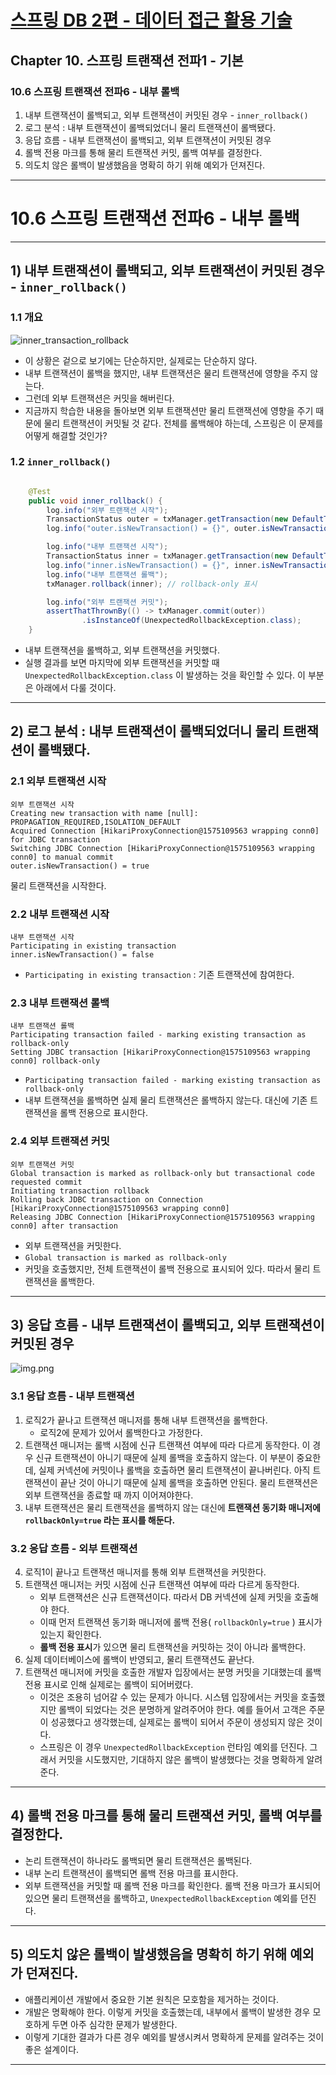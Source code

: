 # <a href = "../README.md" target="_blank">스프링 DB 2편 - 데이터 접근 활용 기술</a>
## Chapter 10. 스프링 트랜잭션 전파1 - 기본
### 10.6 스프링 트랜잭션 전파6 - 내부 롤백
1) 내부 트랜잭션이 롤백되고, 외부 트랜잭션이 커밋된 경우 - `inner_rollback()`
2) 로그 분석 : 내부 트랜잭션이 롤백되었더니 물리 트랜잭션이 롤백됐다.
3) 응답 흐름 - 내부 트랜잭션이 롤백되고, 외부 트랜잭션이 커밋된 경우
4) 롤백 전용 마크를 통해 물리 트랜잭션 커밋, 롤백 여부를 결정한다.
5) 의도치 않은 롤백이 발생했음을 명확히 하기 위해 예외가 던져진다.

---

# 10.6 스프링 트랜잭션 전파6 - 내부 롤백

---

## 1) 내부 트랜잭션이 롤백되고, 외부 트랜잭션이 커밋된 경우 - `inner_rollback()`

### 1.1 개요
![inner_transaction_rollback](img/inner_transaction_rollback.png)
- 이 상황은 겉으로 보기에는 단순하지만, 실제로는 단순하지 않다.
- 내부 트랜잭션이 롤백을 했지만, 내부 트랜잭션은 물리 트랜잭션에 영향을 주지 않는다.
- 그런데 외부 트랜잭션은 커밋을 해버린다.
- 지금까지 학습한 내용을 돌아보면 외부 트랜잭션만 물리 트랜잭션에 영향을 주기 때문에 물리 트랜잭션이 커밋될 것 같다.
전체를 롤백해야 하는데, 스프링은 이 문제를 어떻게 해결할 것인가?

### 1.2 `inner_rollback()`
```java

    @Test
    public void inner_rollback() {
        log.info("외부 트랜잭션 시작");
        TransactionStatus outer = txManager.getTransaction(new DefaultTransactionAttribute());
        log.info("outer.isNewTransaction() = {}", outer.isNewTransaction());

        log.info("내부 트랜잭션 시작");
        TransactionStatus inner = txManager.getTransaction(new DefaultTransactionAttribute());
        log.info("inner.isNewTransaction() = {}", inner.isNewTransaction());
        log.info("내부 트랜잭션 롤백");
        txManager.rollback(inner); // rollback-only 표시

        log.info("외부 트랜잭션 커밋");
        assertThatThrownBy(() -> txManager.commit(outer))
                .isInstanceOf(UnexpectedRollbackException.class);
    }
```
- 내부 트랜잭션을 롤백하고, 외부 트랜잭션을 커밋했다.
- 실행 결과를 보면 마지막에 외부 트랜잭션을 커밋할 때 `UnexpectedRollbackException.class` 이
  발생하는 것을 확인할 수 있다. 이 부분은 아래에서 다룰 것이다.

---

## 2) 로그 분석 : 내부 트랜잭션이 롤백되었더니 물리 트랜잭션이 롤백됐다.

### 2.1 외부 트랜잭션 시작
```shell
외부 트랜잭션 시작
Creating new transaction with name [null]: PROPAGATION_REQUIRED,ISOLATION_DEFAULT
Acquired Connection [HikariProxyConnection@1575109563 wrapping conn0] for JDBC transaction
Switching JDBC Connection [HikariProxyConnection@1575109563 wrapping conn0] to manual commit
outer.isNewTransaction() = true
```
물리 트랜잭션을 시작한다.

### 2.2 내부 트랜잭션 시작
```shell
내부 트랜잭션 시작
Participating in existing transaction
inner.isNewTransaction() = false
```
- `Participating in existing transaction` : 기존 트랜잭션에 참여한다.

### 2.3 내부 트랜잭션 롤백
```shell
내부 트랜잭션 롤백
Participating transaction failed - marking existing transaction as rollback-only
Setting JDBC transaction [HikariProxyConnection@1575109563 wrapping conn0] rollback-only
```
- `Participating transaction failed - marking existing transaction as rollback-only`
- 내부 트랜잭션을 롤백하면 실제 물리 트랜잭션은 롤백하지 않는다. 대신에 기존 트랜잭션을 롤백 전용으로 표시한다.

### 2.4 외부 트랜잭션 커밋
```shell
외부 트랜잭션 커밋
Global transaction is marked as rollback-only but transactional code requested commit
Initiating transaction rollback
Rolling back JDBC transaction on Connection [HikariProxyConnection@1575109563 wrapping conn0]
Releasing JDBC Connection [HikariProxyConnection@1575109563 wrapping conn0] after transaction
```
- 외부 트랜잭션을 커밋한다.
- `Global transaction is marked as rollback-only`
- 커밋을 호출했지만, 전체 트랜잭션이 롤백 전용으로 표시되어 있다. 따라서 물리 트랜잭션을 롤백한다.

---

## 3) 응답 흐름 - 내부 트랜잭션이 롤백되고, 외부 트랜잭션이 커밋된 경우
![img.png](img/inner_rollback_detail.png)

### 3.1 응답 흐름 - 내부 트랜잭션
1. 로직2가 끝나고 트랜잭션 매니저를 통해 내부 트랜잭션을 롤백한다.
   - 로직2에 문제가 있어서 롤백한다고 가정한다.
2. 트랜잭션 매니저는 롤백 시점에 신규 트랜잭션 여부에 따라 다르게 동작한다. 이 경우 신규 트랜잭션이
   아니기 때문에 실제 롤백을 호출하지 않는다. 이 부분이 중요한데, 실제 커넥션에 커밋이나 롤백을 호출하면
   물리 트랜잭션이 끝나버린다. 아직 트랜잭션이 끝난 것이 아니기 때문에 실제 롤백을 호출하면 안된다. 물리
   트랜잭션은 외부 트랜잭션을 종료할 때 까지 이어져야한다.
3. 내부 트랜잭션은 물리 트랜잭션을 롤백하지 않는 대신에 **트랜잭션 동기화 매니저에 `rollbackOnly=true` 라는 표시를 해둔다.**

### 3.2 응답 흐름 - 외부 트랜잭션
4. 로직1이 끝나고 트랜잭션 매니저를 통해 외부 트랜잭션을 커밋한다.
5. 트랜잭션 매니저는 커밋 시점에 신규 트랜잭션 여부에 따라 다르게 동작한다.
   - 외부 트랜잭션은 신규 트랜잭션이다. 따라서 DB 커넥션에 실제 커밋을 호출해야 한다.
   - 이때 먼저 트랜잭션 동기화 매니저에 롤백 전용( `rollbackOnly=true` ) 표시가 있는지 확인한다.
   - **롤백 전용 표시**가 있으면 물리 트랜잭션을 커밋하는 것이 아니라 롤백한다.
6. 실제 데이터베이스에 롤백이 반영되고, 물리 트랜잭션도 끝난다.
7. 트랜잭션 매니저에 커밋을 호출한 개발자 입장에서는 분명 커밋을 기대했는데 롤백 전용 표시로 인해 실제로는 롤백이 되어버렸다.
   - 이것은 조용히 넘어갈 수 있는 문제가 아니다. 시스템 입장에서는 커밋을 호출했지만 롤백이 되었다는 것은 분명하게 알려주어야 한다.
     예를 들어서 고객은 주문이 성공했다고 생각했는데, 실제로는 롤백이 되어서 주문이 생성되지 않은 것이다.
   - 스프링은 이 경우 `UnexpectedRollbackException` 런타임 예외를 던진다. 그래서 커밋을 시도했지만, 기대하지 않은 롤백이 발생했다는 것을 명확하게 알려준다.

---

## 4) 롤백 전용 마크를 통해 물리 트랜잭션 커밋, 롤백 여부를 결정한다.
- 논리 트랜잭션이 하나라도 롤백되면 물리 트랜잭션은 롤백된다.
- 내부 논리 트랜잭션이 롤백되면 롤백 전용 마크를 표시한다.
- 외부 트랜잭션을 커밋할 때 롤백 전용 마크를 확인한다.
  롤백 전용 마크가 표시되어 있으면 물리 트랜잭션을 롤백하고, `UnexpectedRollbackException` 예외를 던진다.

---

## 5) 의도치 않은 롤백이 발생했음을 명확히 하기 위해 예외가 던져진다.
- 애플리케이션 개발에서 중요한 기본 원칙은 모호함을 제거하는 것이다.
- 개발은 명확해야 한다. 이렇게 커밋을 호출했는데, 내부에서 롤백이 발생한 경우 모호하게 두면 아주 심각한 문제가 발생한다.
- 이렇게 기대한 결과가 다른 경우 예외를 발생시켜서 명확하게 문제를 알려주는 것이 좋은 설계이다.

---
